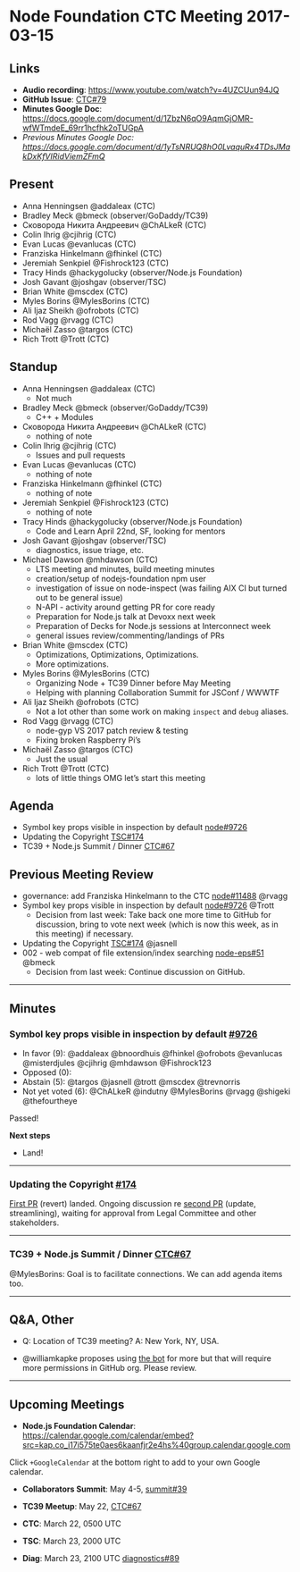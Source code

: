# Node Foundation CTC Meeting 2017-03-15

## Links

* **Audio recording**: <https://www.youtube.com/watch?v=4UZCUun94JQ>
* **GitHub Issue**: [CTC#79](https://github.com/nodejs/CTC/issues/79) 
* **Minutes Google Doc**: <https://docs.google.com/document/d/1ZbzN6qO9AqmGjOMR-wfWTmdeE_69rr1hcfhk2oTUGpA>
* _Previous Minutes Google Doc: <https://docs.google.com/document/d/1yTsNRUQ8hO0LvaquRx4TDsJMakDxKfVIRidViemZFmQ>_

## Present

* Anna Henningsen @addaleax (CTC)
* Bradley Meck @bmeck (observer/GoDaddy/TC39)
* Сковорода Никита Андреевич @ChALkeR (CTC)
* Colin Ihrig @cjihrig (CTC)
* Evan Lucas @evanlucas (CTC)
* Franziska Hinkelmann @fhinkel (CTC)
* Jeremiah Senkpiel @Fishrock123 (CTC)
* Tracy Hinds @hackygolucky (observer/Node.js Foundation)
* Josh Gavant @joshgav (observer/TSC)
* Brian White @mscdex (CTC)
* Myles Borins @MylesBorins (CTC)
* Ali Ijaz Sheikh @ofrobots (CTC)
* Rod Vagg @rvagg (CTC)
* Michaël Zasso @targos (CTC)
* Rich Trott @Trott (CTC)

## Standup

* Anna Henningsen @addaleax (CTC)
  * Not much
* Bradley Meck @bmeck (observer/GoDaddy/TC39)
  * C++ + Modules
* Сковорода Никита Андреевич @ChALkeR (CTC)
  * nothing of note
* Colin Ihrig @cjihrig (CTC)
  * Issues and pull requests
* Evan Lucas @evanlucas (CTC)
  * nothing of note
* Franziska Hinkelmann @fhinkel (CTC)
  * nothing of note
* Jeremiah Senkpiel @Fishrock123 (CTC)
  * nothing of note
* Tracy Hinds @hackygolucky (observer/Node.js Foundation)
  * Code and Learn April 22nd, SF, looking for mentors
* Josh Gavant @joshgav (observer/TSC)
  * diagnostics, issue triage, etc.
* Michael Dawson @mhdawson (CTC)
  * LTS meeting and minutes, build meeting minutes
  * creation/setup of nodejs-foundation npm user
  * investigation of issue on node-inspect (was failing AIX CI 
    but turned out to be general issue)
  * N-API - activity around getting PR for core ready
  * Preparation for Node.js talk at Devoxx next week
  * Preparation of Decks for Node.js sessions at Interconnect week
  * general issues review/commenting/landings of PRs
* Brian White @mscdex (CTC)
  * Optimizations, Optimizations, Optimizations.
  * More optimizations.
* Myles Borins @MylesBorins (CTC)
  * Organizing Node + TC39 Dinner before May Meeting
  * Helping with planning Collaboration Summit for JSConf / WWWTF
* Ali Ijaz Sheikh @ofrobots (CTC)
  * Not a lot other than some work on making `inspect` and `debug` aliases.
* Rod Vagg @rvagg (CTC)
  * node-gyp VS 2017 patch review & testing
  * Fixing broken Raspberry Pi’s
* Michaël Zasso @targos (CTC)
  * Just the usual
* Rich Trott @Trott (CTC)
  * lots of little things OMG let’s start this meeting

## Agenda

* Symbol key props visible in inspection by default [node#9726](https://github.com/nodejs/node/pull/9726)
* Updating the Copyright [TSC#174](https://github.com/nodejs/TSC/issues/174)
* TC39 + Node.js Summit / Dinner [CTC#67](https://github.com/nodejs/CTC/issues/67)

## Previous Meeting Review

* governance: add Franziska Hinkelmann to the CTC [node#11488](https://github.com/nodejs/node/pull/11488) @rvagg
* Symbol key props visible in inspection by default [node#9726](https://github.com/nodejs/node/pull/9726) @Trott
  * Decision from last week: Take back one more time to GitHub for discussion, bring to vote next week (which is now this week, as in this meeting) if necessary.
* Updating the Copyright [TSC#174](https://github.com/nodejs/TSC/issues/174) @jasnell
* 002 - web compat of file extension/index searching [node-eps#51](https://github.com/nodejs/node-eps/issues/51) @bmeck
  * Decision from last week: Continue discussion on GitHub.

---

## Minutes

### Symbol key props visible in inspection by default [#9726](https://github.com/nodejs/node/pull/9726)

* In favor (9): @addaleax @bnoordhuis @fhinkel @ofrobots @evanlucas @misterdjules @cjihrig @mhdawson @Fishrock123
* Opposed (0):
* Abstain (5): @targos @jasnell @trott @mscdex @trevnorris
* Not yet voted (6): @ChALkeR @indutny @MylesBorins @rvagg @shigeki @thefourtheye

Passed!

**Next steps**

* Land!

---

### Updating the Copyright [#174](https://github.com/nodejs/TSC/issues/174)

[First PR][] (revert) landed. Ongoing discussion re [second PR][] (update, streamlining), waiting for approval from Legal Committee and other stakeholders.

[First PR]: https://github.com/nodejs/node/pull/10155
[second PR]: https://github.com/nodejs/node/pull/10599

---

### TC39 + Node.js Summit / Dinner [CTC#67](https://github.com/nodejs/CTC/issues/67)

@MylesBorins: Goal is to facilitate connections. We can add agenda items too.

---

## Q&A, Other

* Q: Location of TC39 meeting? A: New York, NY, USA.

* @williamkapke proposes using [the bot][] for more but that will require more permissions in GitHub org. Please review.

[the bot]: https://github.com/nodejs/github-bot

---

## Upcoming Meetings

* **Node.js Foundation Calendar**: <https://calendar.google.com/calendar/embed?src=kap.co_i17i575te0aes6kaanfjr2e4hs%40group.calendar.google.com>

Click `+GoogleCalendar` at the bottom right to add to your own Google calendar.

* **Collaborators Summit**: May 4-5,
  [summit#39](https://github.com/nodejs/summit/issues/39)
* **TC39 Meetup**: May 22,
  [CTC#67](https://github.com/nodejs/CTC/issues/67)

* **CTC**: March 22, 0500 UTC
* **TSC**: March 23, 2000 UTC
* **Diag**: March 23, 2100 UTC
  [diagnostics#89](https://github.com/nodejs/diagnostics/issues/89)
